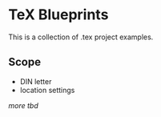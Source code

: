 # TeX Blueprints
This is a collection of .tex project examples.

## Scope
* DIN letter
* location settings

*more tbd*
